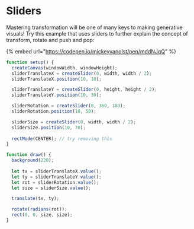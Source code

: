 # Sliders

Mastering transformation will be one of many keys to making generative visuals! Try this example that uses sliders to further explain the concept of transform, rotate and push and pop:

{% embed url="https://codepen.io/mickeyvanolst/pen/mddNJqQ" %}

```javascript
function setup() {
  createCanvas(windowWidth, windowHeight);
  sliderTranslateX = createSlider(0, width, width / 2);
  sliderTranslateX.position(10, 10);

  sliderTranslateY = createSlider(0, height, height / 2);
  sliderTranslateY.position(10, 30);

  sliderRotation = createSlider(0, 360, 180);
  sliderRotation.position(10, 50);

  sliderSize = createSlider(0, width, width / 2);
  sliderSize.position(10, 70);
  
  rectMode(CENTER); // try removing this
}

function draw() {
  background(220);
  
  let tx = sliderTranslateX.value();
  let ty = sliderTranslateY.value();
  let rot = sliderRotation.value();
  let size = sliderSize.value();

  translate(tx, ty);

  rotate(radians(rot));
  rect(0, 0, size, size);
}
```

